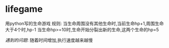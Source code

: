 # lifegame
用python写的生命游戏
规则:
    当生命周围没有其他生命时,当前生命hp+1,周围生命大于4个时,hp-1
    当生命hp>=10时,生命开始分裂出新的生命,这两个生命的hp=5
    
*遇到的问题*:
    随着时间增加,执行速度越来越慢
